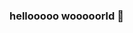 ### hellooooo wooooorld 👋

<!--
**kimpooreum/kimpooreum** is a ✨ _special_ ✨ repository because its `README.md` (this file) appears on your GitHub profile.


... I͙͛a͙͛m͙͛l͙͛e͙͛a͙͛r͙͛n͙͛i͙͛n͙͛g͙͛ ...

![HTML5](HTTPS://img.shields.io/badge/?style=flat&logo=appveyor)



Here are some ideas to get you started:
- 🔭 I’m currently working on ...
- 🌱 I’m currently learning ...
- 👯 I’m looking to collaborate on ...
- 🤔 I’m looking for help with ...
- 💬 Ask me about ...
- 📫 How to reach me: ...
- 😄 Pronouns: ...
- ⚡ Fun fact: ... It's been about 6 months since I started coding.
-->
